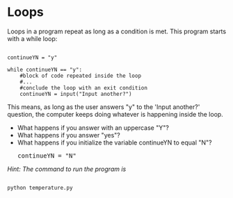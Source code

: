 # Loops
Loops in a program repeat as long as a condition is met.  This program starts with a while loop:
<pre><code class="language-python hljs">
continueYN = "y"
 
while continueYN == "y":
    #block of code repeated inside the loop
    #...
    #conclude the loop with an exit condition
    continueYN = input("Input another?")
</code></pre>

This means, as long as the user answers "y" to the 'Input another?' question, the computer keeps doing whatever is happening inside the loop.

* What happens if you answer with an uppercase "Y"?
* What happens if you answer "yes"?
* What happens if you initialize the variable continueYN to equal "N"? <pre>continueYN = "N"</pre>

*Hint:  The command to run the program is* 
<pre><code class="language-bash hljs">
python temperature.py
</code></pre>
